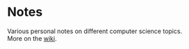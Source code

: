 # Notes  
Various personal notes on different computer science topics.  
More on the [wiki](https://github.com/baltasarb/notes/wiki).
